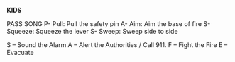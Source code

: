**KIDS**

PASS SONG
P- Pull: Pull the safety pin
A- Aim: Aim the base of fire 
S- Squeeze: Squeeze the lever
S- Sweep: Sweep side to side

S – Sound the Alarm 
A – Alert the Authorities / Call 911.
F – Fight the Fire
E – Evacuate


